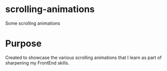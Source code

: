 # scrolling-animations
Some scrolling animations


# Purpose
Created to showcase the various scrolling animations that I learn as part of sharpening my FrontEnd skills.
